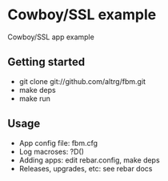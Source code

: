 Cowboy/SSL example
==================

Cowboy/SSL app example

Getting started
---------------

* git clone git://github.com/altrg/fbm.git
* make deps
* make run

Usage
-----

* App config file: fbm.cfg
* Log macroses: ?D()
* Adding apps: edit rebar.config, make deps
* Releases, upgrades, etc: see rebar docs
